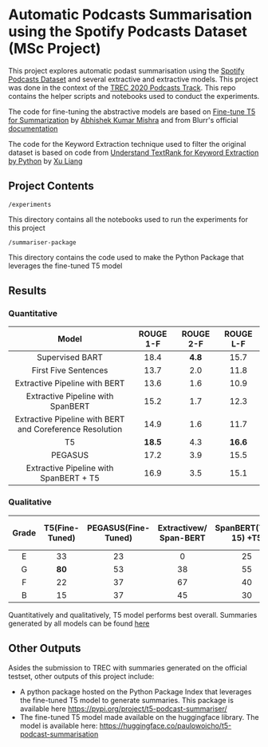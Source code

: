 # Automatic Podcasts Summarisation using the Spotify Podcasts Dataset (MSc Project)

This project explores automatic podast summarisation using the [Spotify Podcasts Dataset](https://arxiv.org/abs/2004.04270) and several extractive and extractive models. This project was done in the context of the [TREC 2020 Podcasts Track](https://podcastsdataset.byspotify.com/). This repo contains the helper scripts and notebooks used to conduct the experiments. 

The code for fine-tuning the abstractive models are based on [Fine-tune T5 for Summarization](https://github.com/abhimishra91/transformers-tutorials/blob/master/transformers_summarization_wandb.ipynb) by [Abhishek Kumar Mishra](https://github.com/abhimishra91) and from Blurr's official [documentation](https://ohmeow.github.io/blurr/modeling-summarization/) 

The code for the Keyword Extraction technique used to filter the original dataset is based on code from [Understand TextRank for Keyword Extraction by Python](https://towardsdatascience.com/textrank-for-keyword-extraction-by-python-c0bae21bcec0) by [Xu Liang](https://towardsdatascience.com/@bramblexu)

## Project Contents

    /experiments
This directory contains all the notebooks used to run the experiments for this project

    /summariser-package

This directory contains the code used to make the Python Package that leverages the fine-tuned T5 model
## Results

### Quantitative

| Model | ROUGE 1-F  | ROUGE 2-F  | ROUGE L-F |
| :-----: | :-: | :-: |:-: |
| Supervised BART | 18.4 | **4.8** | 15.7 |
| First Five Sentences | 13.7 | 2.0 | 11.8 |
| Extractive Pipeline with BERT | 13.6 | 1.6 | 10.9 |
| Extractive Pipeline with SpanBERT | 15.2 | 1.7| 12.3 |
| Extractive Pipeline with BERT and Coreference Resolution | 14.9 | 1.6 | 11.7 |
| T5 | **18.5** | 4.3 | **16.6** |
| PEGASUS | 17.2 | 3.9 | 15.5 |
| Extractive Pipeline with SpanBERT + T5 | 16.9 | 3.5 | 15.1 |

### Qualitative
| Grade | T5(Fine-Tuned) | PEGASUS(Fine-Tuned) | Extractivew/ Span-BERT | SpanBERT(Top-15) +T5 | First-15Sentences +T5| 
| :-----: | :-: | :-: |:-: | :-: |:-: |
E | 33 | 23 | 0 | 25 | **36**
G |**80** | 53 | 38 | 55| 57
F | 22 | 37 | 67 | 40 |40
B |15 | 37 | 45 | 30 |17

Quantitatively and qualitatively, T5 model performs best overall. Summaries generated by all models can be found [here](https://docs.google.com/spreadsheets/d/1sVvH8Mrw0cGDgtG6Wqf--azpRp9E9D-FcMEA5qaMMmU/edit?usp=sharing)

## Other Outputs
Asides the submission to TREC with summaries generated on the official testset, other outputs of this project include: 

 - A python package hosted on the Python Package Index that leverages the fine-tuned T5 model to generate summaries. This package is available here https://pypi.org/project/t5-podcast-summariser/
 - The fine-tuned T5 model made available on the huggingface library. The model is available here: https://huggingface.co/paulowoicho/t5-podcast-summarisation
